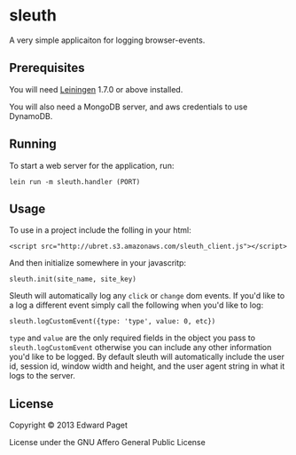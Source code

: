 # sleuth
A very simple applicaiton for logging browser-events.

## Prerequisites

You will need [Leiningen][1] 1.7.0 or above installed.

[1]: https://github.com/technomancy/leiningen

You will also need a MongoDB server, and aws credentials to use DynamoDB.

## Running

To start a web server for the application, run:

    lein run -m sleuth.handler (PORT)

## Usage

To use in a project include the folling in your html:

    <script src="http://ubret.s3.amazonaws.com/sleuth_client.js"></script>

And then initialize somewhere in your javascritp:

    sleuth.init(site_name, site_key)

Sleuth will automatically log any `click` or `change` dom events. If you'd like to a log a different event simply call the following when you'd like to log:

    sleuth.logCustomEvent({type: 'type', value: 0, etc})

`type` and `value` are the only required fields in the object you pass to `sleuth.logCustomEvent` otherwise you can include any other information you'd like to be logged. By default sleuth will automatically include the user id, session id, window width and height, and the user agent string in what it logs to the server. 

## License

Copyright © 2013 Edward Paget

License under the GNU Affero General Public License
